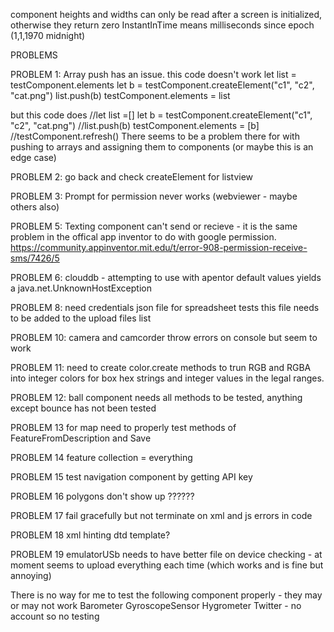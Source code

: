 component heights and widths can only be read after a screen is initialized, otherwise they return zero
InstantInTime means milliseconds since epoch (1,1,1970 midnight)

PROBLEMS

PROBLEM 1: Array push has an issue.
this code doesn't work
        let list = testComponent.elements
        let b =  testComponent.createElement("c1", "c2", "cat.png")
        list.push(b)
        testComponent.elements = list

but this code does
        //let list =[]
        let b =  testComponent.createElement("c1", "c2", "cat.png")
        //list.push(b)
        testComponent.elements = [b]
        //testComponent.refresh()
There seems to be a problem there for with pushing to arrays and assigning them to components (or maybe this is an edge case)

PROBLEM 2:
go back and check createElement for listview

PROBLEM 3:
Prompt for permission never works (webviewer - maybe others also)

PROBLEM 5:
Texting component can't send or recieve - it is the same problem in the offical app inventor to do with google permission. https://community.appinventor.mit.edu/t/error-908-permission-receive-sms/7426/5 

PROBLEM 6:
clouddb - attempting to use with apentor default values yields a java.net.UnknownHostException

PROBLEM 8:
need credentials json file for spreadsheet tests
this file needs to be added to the upload files list

PROBLEM 10:
camera and camcorder throw errors on console but seem to work

PROBLEM 11:
need to create color.create methods to trun RGB and RGBA into integer colors for box hex strings and integer values in the legal ranges.

PROBLEM 12:
ball component needs all methods to be tested, anything except bounce has not been tested

PROBLEM 13
for map need to properly test methods of
FeatureFromDescription and
Save

PROBLEM 14
feature collection = everything

PROBLEM 15
test navigation component by getting API key

PROBLEM 16
polygons don't show up ??????

PROBLEM 17
fail gracefully but not terminate on xml and js errors in code

PROBLEM 18
xml hinting dtd template?

PROBLEM 19
emulatorUSb needs to have better file on device checking - at moment seems to upload everything each time (which works and is fine but annoying)



There is no way for me to test the following component properly - they may or may not work
Barometer
GyroscopeSensor
Hygrometer
Twitter - no account so no testing
